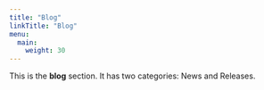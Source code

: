 ```yaml
---
title: "Blog"
linkTitle: "Blog"
menu:
  main:
    weight: 30
---
```



This is the **blog** section. It has two categories: News and Releases.

